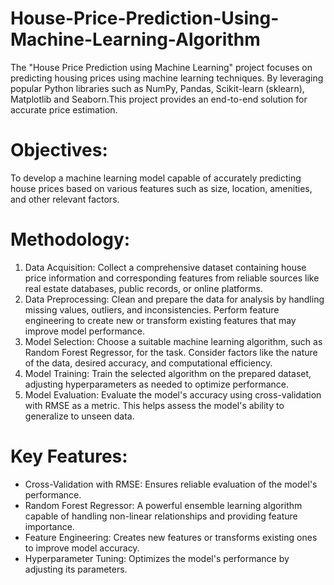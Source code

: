 # House-Price-Prediction-Using-Machine-Learning-Algorithm
The "House Price Prediction using Machine Learning" project focuses on predicting housing prices using machine learning techniques. By leveraging popular Python libraries such as NumPy, Pandas, Scikit-learn (sklearn), Matplotlib and Seaborn.This project provides an end-to-end solution for accurate price estimation.

# Objectives:
To develop a machine learning model capable of accurately predicting house prices based on various features such as size, location, amenities, and other relevant factors.

# Methodology:
1. Data Acquisition: Collect a comprehensive dataset containing house price information and corresponding features from reliable sources like real estate databases, public records, or online platforms.
2. Data Preprocessing: Clean and prepare the data for analysis by handling missing values, outliers, and inconsistencies. Perform feature engineering to create new or transform existing features that may improve model performance.
3. Model Selection: Choose a suitable machine learning algorithm, such as Random Forest Regressor, for the task. Consider factors like the nature of the data, desired accuracy, and computational efficiency.
4. Model Training: Train the selected algorithm on the prepared dataset, adjusting hyperparameters as needed to optimize performance.
5. Model Evaluation: Evaluate the model's accuracy using cross-validation with RMSE as a metric. This helps assess the model's ability to generalize to unseen data.

# Key Features:
* Cross-Validation with RMSE: Ensures reliable evaluation of the model's performance.
* Random Forest Regressor: A powerful ensemble learning algorithm capable of handling non-linear relationships and providing feature importance.
* Feature Engineering: Creates new features or transforms existing ones to improve model accuracy.
* Hyperparameter Tuning: Optimizes the model's performance by adjusting its parameters.

